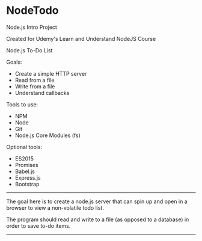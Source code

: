 # NodeTodo
Node.js Intro Project

Created for Udemy's Learn and Understand NodeJS Course

Node.js To-Do List

Goals:
- Create a simple HTTP server
- Read from a file
- Write from a file
- Understand callbacks

Tools to use:
- NPM
- Node
- Git
- Node.js Core Modules (fs)

Optional tools:
- ES2015
- Promises
- Babel.js
- Express.js
- Bootstrap

***

The goal here is to create a node.js server that can spin up and open in a
browser to view a non-volatile todo list.

The program should read and write to a file (as opposed to a database) in order
to save to-do items.

***
